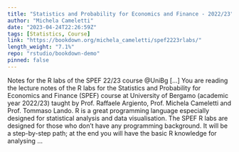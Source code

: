 ```yaml
---
title: "Statistics and Probability for Economics and Finance - 2022/23"
author: "Michela Cameletti"
date: "2023-04-24T22:26:59Z"
tags: [Statistics, Course]
link: "https://bookdown.org/michela_cameletti/spef2223rlabs/"
length_weight: "7.1%"
repo: "rstudio/bookdown-demo"
pinned: false
---
```


Notes for the R labs of the SPEF 22/23 course @UniBg [...] You are reading the lecture notes of the R labs for the Statistics and Probability for Economics and Finance (SPEF) course at University of Bergamo (academic year 2022/23) taught by Prof. Raffaele Argiento, Prof. Michela Cameletti and Prof. Tommaso Lando. R is a great programming language especially designed for statistical analysis and data visualisation. The SPEF R labs are designed for those who don’t have any programming background. It will be a step-by-step path; at the end you will have the basic R knowledge for analysing ...
